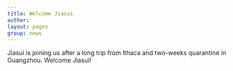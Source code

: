 ```yaml
---
title: Welcome Jiasui
author: 
layout: pages
group: news
---
```


Jiasui is joining us after a long trip from Ithaca and two-weeks quarantine in Guangzhou. Welcome Jiasui!
